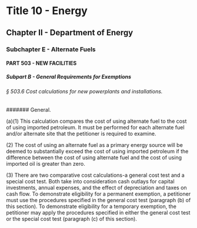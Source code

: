 
# Title 10 - Energy
## Chapter II - Department of Energy
### Subchapter E - Alternate Fuels
#### PART 503 - NEW FACILITIES
##### Subpart B - General Requirements for Exemptions
###### § 503.6 Cost calculations for new powerplants and installations.
####### General.

(a)(1) This calculation compares the cost of using alternate fuel to the cost of using imported petroleum. It must be performed for each alternate fuel and/or alternate site that the petitioner is required to examine.

(2) The cost of using an alternate fuel as a primary energy source will be deemed to substantially exceed the cost of using imported petroleum if the difference between the cost of using alternate fuel and the cost of using imported oil is greater than zero.

(3) There are two comparative cost calculations-a general cost test and a special cost test. Both take into consideration cash outlays for capital investments, annual expenses, and the effect of depreciation and taxes on cash flow. To demonstrate eligibility for a permanent exemption, a petitioner must use the procedures specified in the general cost test (paragraph (b) of this section). To demonstrate eligibility for a temporary exemption, the petitioner may apply the procedures specified in either the general cost test or the special cost test (paragraph (c) of this section).
